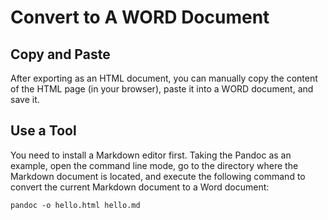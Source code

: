 # Convert to A WORD Document

## Copy and Paste

After exporting as an HTML document, you can manually copy the content of the HTML page (in your browser), paste it into a WORD document, and save it.


## Use a Tool

You need to install a Markdown editor first. Taking the Pandoc as an example, open the command line mode, go to the directory where the Markdown document is located, and execute the following command to convert the current Markdown document to a Word document:

```
pandoc -o hello.html hello.md
```